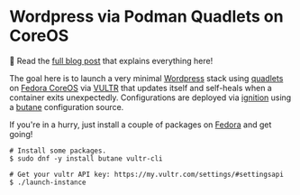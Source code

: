 # Wordpress via Podman Quadlets on CoreOS

📝 Read the [full blog post] that explains everything here!

[full blog post]: https://major.io/p/quadlets-replace-docker-compose/

The goal here is to launch a very minimal [Wordpress] stack using [quadlets] on [Fedora
CoreOS] via [VULTR] that updates itself and self-heals when a container exits
unexpectedly. Configurations are deployed via [ignition] using a [butane] configuration
source.

If you're in a hurry, just install a couple of packages on [Fedora] and get going!

```console
# Install some packages.
$ sudo dnf -y install butane vultr-cli

# Get your vultr API key: https://my.vultr.com/settings/#settingsapi
$ ./launch-instance
```

[Wordpress]: https://wordpress.org/
[quadlets]: https://www.redhat.com/sysadmin/quadlet-podman
[Fedora CoreOS]: https://fedoraproject.org/coreos/
[VULTR]: https://www.vultr.com/?ref=9544589-8H
[ignition]: https://coreos.github.io/ignition/
[butane]: https://coreos.github.io/butane/
[Fedora]: https://fedoraproject.org/
